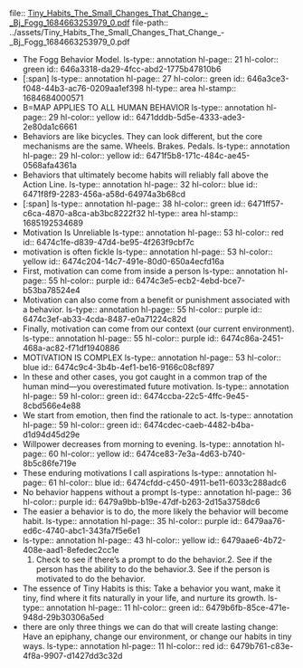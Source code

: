 file:: [Tiny_Habits_The_Small_Changes_That_Change_-_Bj_Fogg_1684663253979_0.pdf](../assets/Tiny_Habits_The_Small_Changes_That_Change_-_Bj_Fogg_1684663253979_0.pdf)
file-path:: ../assets/Tiny_Habits_The_Small_Changes_That_Change_-_Bj_Fogg_1684663253979_0.pdf

- The Fogg Behavior Model.
  ls-type:: annotation
  hl-page:: 21
  hl-color:: green
  id:: 646a3318-da29-4fcc-abd2-1775b47810b6
- [:span]
  ls-type:: annotation
  hl-page:: 27
  hl-color:: green
  id:: 646a3ce3-f048-44b3-ac76-0209aa1ef398
  hl-type:: area
  hl-stamp:: 1684684000571
- B=MAP APPLIES TO ALL HUMAN BEHAVIOR
  ls-type:: annotation
  hl-page:: 29
  hl-color:: yellow
  id:: 6471dddb-5d5e-4333-ade3-2e80da1c6661
- Behaviors are like bicycles. They can look different, but the core mechanisms are the same. Wheels. Brakes. Pedals.
  ls-type:: annotation
  hl-page:: 29
  hl-color:: yellow
  id:: 6471f5b8-171c-484c-ae45-0568afa4361a
- Behaviors that ultimately become habits will reliably fall above the Action Line.
  ls-type:: annotation
  hl-page:: 32
  hl-color:: blue
  id:: 6471f8f9-2283-456a-a58d-64974a3b68cd
- [:span]
  ls-type:: annotation
  hl-page:: 38
  hl-color:: green
  id:: 6471ff57-c6ca-4870-a8ca-ab3bc8222f32
  hl-type:: area
  hl-stamp:: 1685192534689
- Motivation Is Unreliable
  ls-type:: annotation
  hl-page:: 53
  hl-color:: red
  id:: 6474c1fe-d839-47d4-be95-4f263f9cbf7c
- motivation is often fickle
  ls-type:: annotation
  hl-page:: 53
  hl-color:: yellow
  id:: 6474c204-14c7-491e-80d0-650a4ecfd16a
- First, motivation can come from inside a person
  ls-type:: annotation
  hl-page:: 55
  hl-color:: purple
  id:: 6474c3e5-ecb2-4ebd-bce7-b53ba78524e4
- Motivation can also come from a benefit or punishment associated with a behavior.
  ls-type:: annotation
  hl-page:: 55
  hl-color:: purple
  id:: 6474c3ef-ab33-4cda-8487-e0a71224c82d
- Finally, motivation can come from our context (our current environment).
  ls-type:: annotation
  hl-page:: 55
  hl-color:: purple
  id:: 6474c86a-2451-468a-ac82-f71df1940886
- MOTIVATION IS COMPLEX
  ls-type:: annotation
  hl-page:: 53
  hl-color:: blue
  id:: 6474c9c4-3b4b-4ef1-be16-9166c08cf897
- In these and other cases, you got caught in a common trap of the human mind—you overestimated future motivation.
  ls-type:: annotation
  hl-page:: 59
  hl-color:: green
  id:: 6474ccba-22c5-4ffc-9e45-8cbd566e4e88
- We start from emotion, then find the rationale to act.
  ls-type:: annotation
  hl-page:: 59
  hl-color:: green
  id:: 6474cdec-caeb-4482-b4ba-d1d94d45d29e
- Willpower decreases from morning to evening.
  ls-type:: annotation
  hl-page:: 60
  hl-color:: yellow
  id:: 6474ce83-7e3a-4d63-b740-8b5c86fe719e
- These enduring motivations I call aspirations
  ls-type:: annotation
  hl-page:: 61
  hl-color:: blue
  id:: 6474cfdd-c450-4911-be11-6033c288adc6
- No behavior happens without a prompt
  ls-type:: annotation
  hl-page:: 36
  hl-color:: purple
  id:: 6479a9bb-b19e-47df-b263-2d15a3758dc6
- The easier a behavior is to do, the more likely the behavior will become habit.
  ls-type:: annotation
  hl-page:: 35
  hl-color:: purple
  id:: 6479aa76-ed6c-4740-abc1-343fa7f5e6e1
- ls-type:: annotation
  hl-page:: 43
  hl-color:: yellow
  id:: 6479aae6-4b72-408e-aad1-8efedec2cc1e
  1. Check to see if there’s a prompt to do the behavior.2. See if the person has the ability to do the behavior.3. See if the person is motivated to do the behavior.
- The essence of Tiny Habits is this: Take a behavior you want, make it tiny, find where it fits naturally in your life, and nurture its growth.
  ls-type:: annotation
  hl-page:: 11
  hl-color:: green
  id:: 6479b6fb-85ce-471e-948d-29b30306a5ed
- there are only three things we can do that will create lasting change: Have an epiphany, change our environment, or change our habits in tiny ways.
  ls-type:: annotation
  hl-page:: 11
  hl-color:: red
  id:: 6479b761-c83e-4f8a-9907-d1427dd3c32d